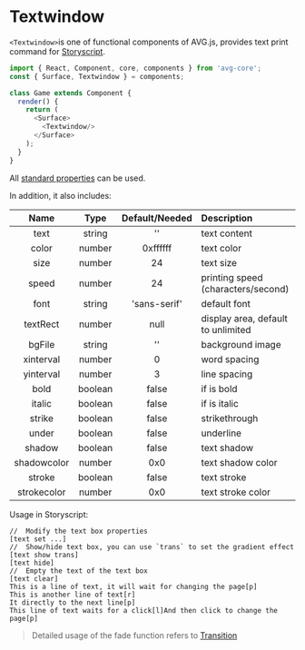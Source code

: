 # Textwindow

`<Textwindow>`is one of functional components of AVG.js, provides text print command for [Storyscript](storyscript.md).

```javascript
import { React, Component, core, components } from 'avg-core';
const { Surface, Textwindow } = components;

class Game extends Component {
  render() {
    return (
      <Surface>
        <Textwindow/>
      </Surface>
    );
  }
}
```

All [standard properties](components-props.md) can be used.

In addition, it also includes:

| Name | Type | Default/Needed | Description |
| :-------: | :-----: | :----------: | :-------------- |
|   text    | string  |      ''      | text content |
|   color   | number  |   0xffffff   | text color |
|   size    | number  |      24      | text size |
|   speed   | number  |      24      | printing speed (characters/second) |
|   font    | string  | 'sans-serif' | default font |
| textRect  | number  |     null     | display area, default to unlimited |
|  bgFile   | string  |      ''      | background image |
| xinterval | number  |      0       | word spacing |
| yinterval | number  |      3       | line spacing |
|   bold    | boolean |    false     | if is bold |
|  italic   | boolean |    false     | if is italic |
| strike | boolean | false | strikethrough |
| under | boolean | false | underline |
| shadow | boolean | false | text shadow |
| shadowcolor | number | 0x0 | text shadow color |
| stroke | boolean | false | text stroke |
| strokecolor | number | 0x0 | text stroke color |

Usage in Storyscript:

```storyscript
//  Modify the text box properties
[text set ...]   
//  Show/hide text box, you can use `trans` to set the gradient effect
[text show trans]
[text hide]
//  Empty the text of the text box
[text clear]
This is a line of text, it will wait for changing the page[p]
This is another line of text[r]
It directly to the next line[p]
This line of text waits for a click[l]And then click to change the page[p]
```

> Detailed usage of the fade function refers to [Transition](components-function-transition.md)
